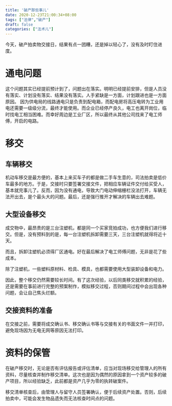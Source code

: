 ```yaml
---
title: '破产那些事儿'
date: 2020-12-23T21:00:34+08:00
tags: ["法律","破产"]
draft: false
categories: ["法术儿"]
---
```

今天，破产拍卖物交接日，结果有点一团糟，还是掉以轻心了，没有及时盯住进度。
# 通电问题
这个问题其实已经提前预计到了，问题出在落实。明明已经提前安排，但是人员没有落实、计划没有落实、结果没有落实。人手紧缺是一方面，计划跟进也是一方面原因。
因为供电局的线路通电只是负责到配电箱，而配电房将高压电转为工业用电还需要一级级分流，最终才能使用。而企业已经停产良久，电工也离开岗位，临时找电工相当困难。而幸好周边是工业厂区，所以最终从其他公司找来了电工师傅，开启的电路。

# 移交

## 车辆移交 

机动车移交是最方便的，基本上来买车子的都是做二手车生意的，司法拍卖是低价车最多的地方。于是，交接时只要签署交接文件，把相应车辆证件交付给买受人，基本就完事儿了。反而，因为没有通电，导致大门电动伸缩栅栏没法打开，车辆无法开出去，是个最头大的问题。最后，还是强行推开才解决的车辆出去难题。

## 大型设备移交

成交物中，最昂贵的是三台注塑机，都是同一个买家竞拍成功，也方便我们进行移交。但是，没有预料到的是，每一台注塑机拆卸需要三天，三台注塑机就得将近十天。

而且，拆卸注塑机必须得厂区通电。好在最后解决了电工师傅问题，无非是花了些成本。

除了注塑机，一些塑料原材料、检具、模具，也都需要使用大型装卸设备和电力。

因此，整个移交仍然需要较长时间。有了这次经验，以后同类移交就积累的经验，还是需要在事前进行完整的预案制作，模拟移交过程，否则期间过程中会出现各种问题，会让自己焦头烂额。

## 交接资料的准备

在交接之前，需要将成交确认书、移交确认书等与交接有关的书面文件一并打印，避免现场因为无电无网等原因无法打印。

# 资料的保管

在破产移交时，无论是否有评估报告或评估清单，应当对现场移交给管理人的所有资料，尽量核查并制作移交清单。这次也是因为偶然的原因拿到一个资产较多的破产项目，所以经验缺乏，此前都是资产几乎为零的执转破案件。

移交清单核查后，由管理人与留守人员签署确认，便于后续资产处置。否则，后续拍卖中，可能会发生物品遗失而无法核查时间点的问题。

